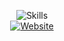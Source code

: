 <p align="center">
  <img src="https://skillicons.dev/icons?i=zig,vim,pytorch&theme=dark&perline=7" alt="Skills" />
  <br>
  <a href="https://kiraieee.github.io/"><img src="https://img.shields.io/badge/Website-LOADING...-blueviolet" alt="Website" /></a>
  <br>
</p>
